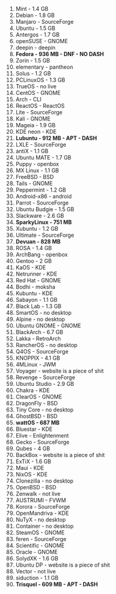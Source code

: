 
1. Mint - 1.4 GB
2. Debian - 1.8 GB
3. Manjaro - SourceForge
4. Ubuntu - 1.5 GB
5. Antergos - 1.7 GB
6. openSUSE - GNOME
7. deepin - deepin
8. **Fedora - 936 MB - DNF - NO DASH**
9. Zorin - 1.5 GB
10. elementary - pantheon
11. Solus - 1.2 GB
12. PCLinuxOS - 1.3 GB
13. TrueOS - no live
14. CentOS - GNOME
15. Arch - CLI
16. ReactOS - ReactOS
17. Lite - SourceForge
18. Kali - GNOME
19. Mageia - 1.9 GB
20. KDE neon - KDE
21. **Lubuntu - 912 MB - APT - DASH**
22. LXLE - SourceForge
23. antiX - 1.1 GB
24. Ubuntu MATE - 1.7 GB
25. Puppy - openbox
26. MX Linux - 1.1 GB
27. FreeBSD - BSD
28. Tails - GNOME
29. Peppermint - 1.2 GB
30. Android-x86 - android
31. Parrot - SourceForge
32. Ubuntu Budgie - 1.5 GB
33. Slackware - 2.6 GB
34. **SparkyLinux - 751 MB**
35. Xubuntu - 1.2 GB
36. Ultimate - SourceForge
37. **Devuan - 828 MB**
38. ROSA - 1.4 GB
39. ArchBang - openbox
40. Gentoo - 2 GB
41. KaOS - KDE
42. Netrunner - KDE
43. Red Hat - GNOME
44. Bodhi - moksha
45. Kubuntu - KDE
46. Sabayon - 1.1 GB
47. Black Lab - 1.3 GB
48. SmartOS - no desktop
49. Alpine - no desktop
50. Ubuntu GNOME - GNOME
51. BlackArch - 6.7 GB
52. Lakka - RetroArch
53. RancherOS - no desktop
54. Q4OS - SourceForge
55. KNOPPIX - 4.1 GB
56. 4MLinux - JWM
57. Voyager - website is a piece of shit
58. Revenge - SourceForge
59. Ubuntu Studio - 2.9 GB
60. Chakra - KDE
61. ClearOS - GNOME
62. DragonFly - BSD
63. Tiny Core - no desktop
64. GhostBSD - BSD
65. **wattOS - 687 MB**
66. Bluestar - KDE
67. Elive - Enlightenment
68. Gecko - SourceForge
69. Qubes - 4 GB
70. BackBox - website is a piece of shit
71. ExTiX - 1.6 GB
72. Maui - KDE
73. NixOS - KDE
74. Clonezilla - no desktop
75. OpenBSD - BSD
76. Zenwalk - not live
77. AUSTRUMI - FVWM
78. Korora - SourceForge
79. OpenMandriva - KDE
80. NuTyX - no desktop
81. Container - no desktop
82. SteamOS - GNOME
83. feren - SourceForge
84. Scientific - GNOME
85. Oracle - GNOME
86. SolydXK - 1.6 GB
87. Ubuntu DP - website is a piece of shit
88. Vector - not live
89. siduction - 1.1 GB
90. **Trisquel - 609 MB - APT - DASH**
